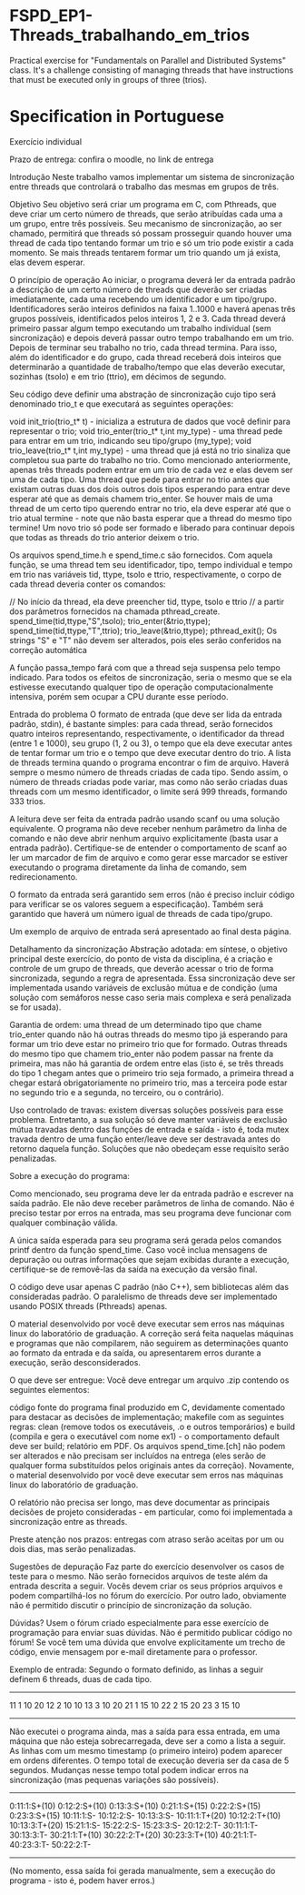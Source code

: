# FSPD_EP1-Threads_trabalhando_em_trios
Practical exercise for "Fundamentals on Parallel and Distributed Systems" class. It's a challenge consisting of managing threads that have instructions that must be executed only in groups of three (trios).

# Specification in Portuguese
Exercício individual

Prazo de entrega: confira o moodle, no link de entrega

Introdução
Neste trabalho vamos implementar um sistema de sincronização entre threads que controlará o trabalho das mesmas em grupos de três.

Objetivo
Seu objetivo será criar um programa em C, com Pthreads, que deve criar um certo número de threads, que serão atribuídas cada uma a um grupo, entre três possíveis. Seu mecanismo de sincronização, ao ser chamado, permitirá que threads só possam prosseguir quando houver uma thread de cada tipo tentando formar um trio e só um trio pode existir a cada momento. Se mais threads tentarem formar um trio quando um já exista, elas devem esperar.

O princípio de operação
Ao iniciar, o programa deverá ler da entrada padrão a descrição de um certo número de threads que deverão ser criadas imediatamente, cada uma recebendo um identificador e um tipo/grupo. Identificadores serão inteiros definidos na faixa 1..1000 e haverá apenas três grupos possíveis, identificados pelos inteiros 1, 2 e 3. Cada thread deverá primeiro passar algum tempo executando um trabalho individual (sem sincronização) e depois deverá passar outro tempo trabalhando em um trio. Depois de terminar seu trabalho no trio, cada thread termina. Para isso, além do identificador e do grupo, cada thread receberá dois inteiros que determinarão a quantidade de trabalho/tempo que elas deverão executar, sozinhas (tsolo) e em trio (ttrio), em décimos de segundo.

Seu código deve definir uma abstração de sincronização cujo tipo será denominado trio_t e que executará as seguintes operações:

void init_trio(trio_t* t) - inicializa a estrutura de dados que você definir para representar o trio;
void trio_enter(trio_t* t,int my_type) - uma thread pede para entrar em um trio, indicando seu tipo/grupo (my_type);
void trio_leave(trio_t* t,int my_type) - uma thread que já está no trio sinaliza que completou sua parte do trabalho no trio.
Como mencionado anteriormente, apenas três threads podem entrar em um trio de cada vez e elas devem ser uma de cada tipo. Uma thread que pede para entrar no trio antes que existam outras duas dos dois outros dois tipos esperando para entrar deve esperar até que as demais chamem trio_enter. Se houver mais de uma thread de um certo tipo querendo entrar no trio, ela deve esperar até que o trio atual termine - note que não basta esperar que a thread do mesmo tipo termine! Um novo trio só pode ser formado e liberado para continuar depois que todas as threads do trio anterior deixem o trio.

Os arquivos spend_time.h e spend_time.c são fornecidos. Com aquela função, se uma thread tem seu identificador, tipo, tempo individual e tempo em trio nas variáveis tid, ttype, tsolo e ttrio, respectivamente, o corpo de cada thread deveria conter os comandos:

// No início da thread, ela deve preencher tid, ttype, tsolo e ttrio
//    a partir dos parâmetros fornecidos na chamada pthread_create.
  spend_time(tid,ttype,"S",tsolo);
  trio_enter(&trio,ttype);
  spend_time(tid,ttype,"T",ttrio);
  trio_leave(&trio,ttype);
  pthread_exit();
Os strings "S" e "T" não devem ser alterados, pois eles serão conferidos na correção automática

A função passa_tempo fará com que a thread seja suspensa pelo tempo indicado. Para todos os efeitos de sincronização, seria o mesmo que se ela estivesse executando qualquer tipo de operação computacionalmente intensiva, porém sem ocupar a CPU durante esse período.

Entrada do problema
O formato de entrada (que deve ser lida da entrada padrão, stdin), é bastante simples: para cada thread, serão fornecidos quatro inteiros representando, respectivamente, o identificador da thread (entre 1 e 1000), seu grupo (1, 2 ou 3), o tempo que ela deve executar antes de tentar formar um trio e o tempo que deve executar dentro do trio. A lista de threads termina quando o programa encontrar o fim de arquivo. Haverá sempre o mesmo número de threads criadas de cada tipo. Sendo assim, o número de threads criadas pode variar, mas como não serão criadas duas threads com um mesmo identificador, o limite será 999 threads, formando 333 trios.

A leitura deve ser feita da entrada padrão usando scanf ou uma solução equivalente. O programa não deve receber nenhum parâmetro da linha de comando e não deve abrir nenhum arquivo explicitamente (basta usar a entrada padrão). Certifique-se de entender o comportamento de scanf ao ler um marcador de fim de arquivo e como gerar esse marcador se estiver executando o programa diretamente da linha de comando, sem redirecionamento.

O formato da entrada será garantido sem erros (não é preciso incluir código para verificar se os valores seguem a especificação).  Também será garantido que haverá um número igual de threads de cada tipo/grupo.

Um exemplo de arquivo de entrada será apresentado ao final desta página.

Detalhamento da sincronização
Abstração adotada: em síntese, o objetivo principal deste exercício, do ponto de vista da disciplina, é a criação e controle de um grupo de threads, que deverão acessar o trio de forma sincronizada, segundo a regra de apresentada. Essa sincronização deve ser implementada usando variáveis de exclusão mútua e de condição (uma solução com semáforos nesse caso seria mais complexa e será penalizada se for usada).

Garantia de ordem: uma thread de um determinado tipo que chame trio_enter quando não há outras threads do mesmo tipo já esperando para formar um trio deve estar no primeiro trio que for formado. Outras threads do mesmo tipo que chamem trio_enter não podem passar na frente da primeira, mas não há garantia de ordem entre elas (isto é, se três threads do tipo 1 chegam antes que o primeiro trio seja formado, a primeira thread a chegar estará obrigatoriamente no primeiro trio, mas a terceira pode estar no segundo trio e a segunda, no terceiro, ou o contrário).

Uso controlado de travas: existem diversas soluções possíveis para esse problema. Entretanto, a sua solução só deve manter variáveis de exclusão mútua travadas dentro das funções de entrada e saída - isto é, toda mutex travada dentro de uma função enter/leave deve ser destravada antes do retorno daquela função. Soluções que não obedeçam esse requisito serão penalizadas.

Sobre a execução do programa:

Como mencionado, seu programa deve ler da entrada padrão e escrever na saída padrão. Ele não deve receber parâmetros de linha de comando. Não é preciso testar por erros na entrada, mas seu programa deve funcionar com qualquer combinação válida.

A única saída esperada para seu programa será gerada pelos comandos printf dentro da função spend_time. Caso você inclua mensagens de depuração ou outras informações que sejam exibidas durante a execução, certifique-se de removê-las da saída na execução da versão final.

O código deve usar apenas C padrão (não C++), sem bibliotecas além das consideradas padrão. O paralelismo de threads deve ser implementado usando POSIX threads (Pthreads) apenas.

O material desenvolvido por você deve executar sem erros nas máquinas linux do laboratório de graduação. A correção será feita naquelas máquinas e programas que não compilarem, não seguirem as determinações quanto ao formato da entrada e da saída, ou apresentarem erros durante a execução, serão desconsiderados.

O que deve ser entregue:
Você deve entregar um arquivo .zip contendo os seguintes elementos:

código fonte do programa final produzido em C, devidamente comentado para destacar as decisões de implementação;
makefile com as seguintes regras: clean (remove todos os executáveis, .o e outros temporários) e build (compila e gera o executável com nome ex1) - o comportamento default deve ser build;
relatório em PDF.
Os arquivos spend_time.[ch] não podem ser alterados e não precisam ser incluídos na entrega (eles serão de qualquer forma substituídos pelos originais antes da correção). Novamente, o material desenvolvido por você deve executar sem erros nas máquinas linux do laboratório de graduação.

O relatório não precisa ser longo, mas deve documentar as principais decisões de projeto consideradas - em particular, como foi implementada a sincronização entre as threads.

Preste atenção nos prazos: entregas com atraso serão aceitas por um ou dois dias, mas serão penalizadas.

Sugestões de depuração
Faz parte do exercício desenvolver os casos de teste para o mesmo. Não serão fornecidos arquivos de teste além da entrada descrita a seguir. Vocês devem criar os seus próprios arquivos e podem compartilhá-los no fórum do exercício. Por outro lado, obviamente não é permitido discutir o princípio de sincronização da solução.

Dúvidas?
Usem o fórum criado especialmente para esse exercício de programação para enviar suas dúvidas. Não é permitido publicar código no fórum! Se você tem uma dúvida que envolve explicitamente um trecho de código, envie mensagem por e-mail diretamente para o professor.

Exemplo de entrada:
Segundo o formato definido, as linhas a seguir definem 6 threads, duas de cada tipo.

_____________
11 1 10 20
12 2 10 10
13 3 10 20
21 1 15 10
22 2 15 20
23 3 15 10
_____________

Não executei o programa ainda, mas a saída para essa entrada, em uma máquina que não esteja sobrecarregada, deve ser a como a lista a seguir. As linhas com um mesmo timestamp (o primeiro inteiro) podem aparecer em ordens diferentes. O tempo total de execução deveria ser da casa de 5 segundos. Mudanças nesse tempo total podem indicar erros na sincronização (mas pequenas variações são possíveis).

-------------
0:11:1:S+(10)
0:12:2:S+(10)
0:13:3:S+(10)
0:21:1:S+(15)
0:22:2:S+(15)
0:23:3:S+(15)
10:11:1:S-
10:12:2:S-
10:13:3:S-
10:11:1:T+(20)
10:12:2:T+(10)
10:13:3:T+(20)
15:21:1:S-
15:22:2:S-
15:23:3:S-
20:12:2:T-
30:11:1:T-
30:13:3:T-
30:21:1:T+(10)
30:22:2:T+(20)
30:23:3:T+(10)
40:21:1:T-
40:23:3:T-
50:22:2:T-

------------
(No momento, essa saída foi gerada manualmente, sem a execução do programa - isto é, podem haver erros.)